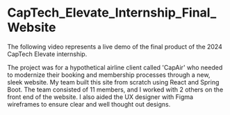 # CapTech_Elevate_Internship_Final_Website
The following video represents a live demo of the final product of the 2024 CapTech Elevate internship.

The project was for a hypothetical airline client called 'CapAir' who needed to modernize their booking and membership processes through a new, sleek website. My team built this site from scratch using React and Spring Boot. The team consisted of 11 members, and I worked with 2 others on the front end of the website. I also aided the UX designer with Figma wireframes to ensure clear and well thought out designs. 
